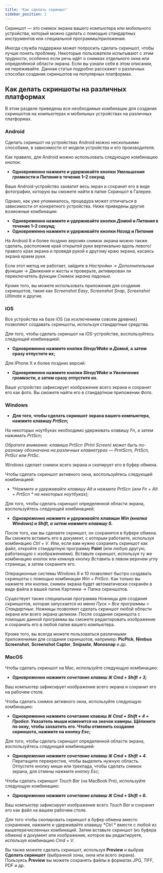 ```yaml
---
title: 'Как сделать скриншот'
sidebar_position: 2
---
```


Скриншот — это снимок экрана вашего компьютера или мобильного устройства, который можно сделать с помощью стандартных инструментов или специальной программы/приложения.

Иногда служба поддержки может попросить сделать скриншот, чтобы лучше понять проблему. Некоторые пользователи испытывают с этим трудности, особенно если речь идёт о снимках отдельного окна или определённой области экрана. Если вы узнали себя в этом описании, не переживайте. Данная статья подробно расскажет о различных способах создания скриншотов на популярных платформах.

## Как делать скриншоты на различных платформах

В этом разделе приведены все необходимые комбинации для создания скриншотов на компьютерах и мобильных устройствах на различных платформах.

### Android

Сделать скриншот на устройствах Android можно несколькими способами, в зависимости от модели устройства и его производителя.

Как правило, для Android можно использовать следующую комбинацию кнопок:

- **Одновременно нажмите и удерживайте кнопки *Уменьшения громкости* и *Питания* в течение 1–2 секунд**

Ваше Android-устройство захватит весь экран и сохранит его в виде фотографии, которую вы сможете найти в папке Скриншот в Галерее.

Однако, как уже упоминалось, процедура может отличаться в зависимости от конкретного устройства. Ниже приведены другие возможные комбинации:

- **Одновременно нажмите и удерживайте кнопки *Домой* и *Питания* в течение 1–2 секунд;**
- **Одновременно нажмите и удерживайте кнопки *Назад* и *Питания***

На Android 8 и более поздних версиях снимок экрана можно также сделать, расположив край открытой руки вертикально вдоль левого/правого края экрана и проведя рукой к другому краю экрана, касаясь экрана краем руки.

Если этот метод не работает, зайдите в *Настройки* → *Дополнительные функции* → *Движения и жесты* и проверьте, активирован ли переключатель функции *Снимок экрана ладонью*.

Кроме того, вы можете использовать приложения для создания скриншотов, такие как *Screenshot Easy*, *Screenshot Snap*, *Screenshot Ultimate* и другие.

### iOS

Все устройства на базе iOS (за исключением совсем древних) позволяют создавать скриншоты, используя стандартные средства.

Для того, чтобы сделать скриншот на iOS-устройстве, воспользуйтесь следующей комбинацией:

- **Одновременно нажмите кнопки *Sleep/Wake* и *Домой*, а затем сразу отпустите их;**

Для iPhone X и более поздних версий:

- **Одновременно нажмите кнопки *Sleep/Wake* и *Увеличение громкости*, а затем сразу отпустите их.**

Ваше устройство зафиксирует изображение всего экрана и сохранит его как фото. Вы сможете найти его в стандартном приложении  *Фото*.

### Windows

- **Для того, чтобы сделать скриншот экрана вашего компьютера, нажмите клавишу *PrtScn*;**

На некоторых ноутбуках необходимо удерживать клавишу *Fn*, а затем нажимать *PrtScn*;

*Обратите внимание: клавиша PrtScn (Print Screen) может быть по-разному обозначена на различных клавиатурах — PrntScrn, PrtScn, PrtScr или PrtSc.*

Windows сделает снимок всего экрана и скопирует его в буфер обмена.

Чтобы сделать скриншот активного окна, воспользуйтесь следующей комбинацией:

- **Нажмите и удерживайте клавишу *Alt* и нажмите *PrtScn* (или *Fn + Alt + PrtScn * на некоторых ноутбуках);**

Для того, чтобы сделать скриншот определенной области экрана, воспользуйтесь следующей комбинацией:

- ***Одновременно нажмите и удерживайте клавиши *Win* (кнопка Windows) и *Shift*, а затем нажмите клавишу *S*.***

После того, как вы сделаете скриншот, он сохранится в буфере обмена. Вы сможете вставить его в документ, с которым работаете, используя комбинацию *Ctrl + V*. Или, если вам нужно сохранить скриншот как файл, откройте стандартную программу **Paint** (или любую другую, работающую с изображениями). Вставьте скриншот, используя ту же комбинацию кнопок или кликнув кнопку *Вставить* в левом верхнем углу страницы, а затем сохраните его.

Операционные системы Windows 8 и 10 позволяют быстро создавать скриншоты с помощью комбинации *Win + PrtScn*. Как только вы нажмете эти кнопки, снимок экрана будет автоматически сохранён в виде файла в вашей папке Картинки → Папка скриншотов.

Существует также специальная программа *Ножницы* для создания скриншотов, которая запускается из меню *Пуск > Все программы > Стандартные*. Ножницы позволяют сделать скриншот любой области экрана или всего экрана целиком. После создания скриншота с помощью данной программы вы сможете редактировать изображение и сохранить его в любой папке вашего компьютера.

Кроме того, вы всегда можете пользоваться различными приложениями для создания скриншотов, например: **PicPick**, **Nimbus Screenshot**, **Screenshot Captor**, **Snipaste**, **Monosnap** и др.

### MacOS

Чтобы сделать скриншот на Mac, используйте следующую комбинацию:

- ***Одновременно нажмите сочетание клавиш ***⌘ Cmd + Shift + 3***;***

Ваш компьютер зафиксирует изображение всего экрана и сохранит его на рабочем столе.

Чтобы сделать снимок активного окна, используйте следующую комбинацию:

- **Одновременно нажмите сочетание клавиш *⌘ Cmd + Shift + 4 + Пробел*.  Указатель мыши изменится на значок камеры. Щёлкните по окну, чтобы захватить его. Чтобы отменить создание скриншота, нажмите на кнопку *Esc*;**

Для того, чтобы сделать скриншот определенной области экрана, воспользуйтесь следующей комбинацией:

- ***Одновременно нажмите сочетание клавиш ***⌘ Cmd + Shift + 4******. Перетащите перекрестие, чтобы выделить нужную область. Отпустите кнопку миши или трекпада, чтобы сделать снимок экрана, для отмены нажмите кнопку *Esc*;

Чтобы сделать скриншот *Touch Bar* (на MacBook Pro), используйте следующую комбинацию:

- ***Одновременно нажмите сочетание клавиш ***⌘ Cmd + Shift + 6***.***

Ваш компьютер зафиксирует изображение всего *Touch Bar* и сохранит его как файл на вашем рабочем столе.

Для того чтобы скопировать скриншот в буфер обмена вместо сохранения, нажмите и удерживайте клавишу *Ctrl * вместе с любой из вышеперечисленных комбинаций. Затем вставьте скриншот (из буфера обмена) в документ или изображение, которое вы редактируете, используя комбинацию *Cmd + V*.

Вы также можете сделать скриншот, используя **Preview** и выбрав **Сделать скриншот** (выбранной зоны, окна или всего экрана). Пользуясь **Preview** вы можете сохранять файлы в форматах JPG, TIFF, PDF и др.
